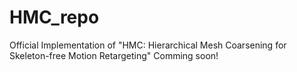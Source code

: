 # HMC_repo
Official Implementation of "HMC: Hierarchical Mesh Coarsening for Skeleton-free Motion Retargeting"
Comming soon!
